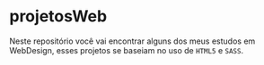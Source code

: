 # projetosWeb

Neste repositório você vai encontrar alguns dos meus estudos em WebDesign, esses projetos se baseiam no uso de `HTML5` e `SASS`.
